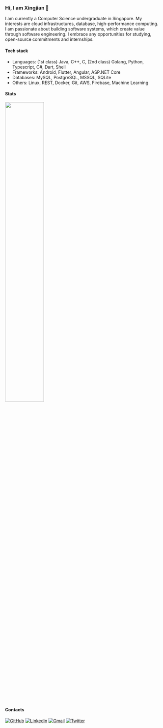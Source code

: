 ### Hi, I am Xingjian 👋

I am currently a Computer Science undergraduate in Singapore. My interests are cloud infrastructures, database, high-performance computing. I am passionate about building software systems, which create value through software engineering. I embrace any opportunities for studying, open-source commitments and internships.


#### Tech stack
- Languages: (1st class) Java, C++, C, (2nd class) Golang, Python, Typescript, C#, Dart, Shell
- Frameworks: Android, Flutter, Angular, ASP.NET Core
- Databases: MySQL, PostgreSQL, MSSQL, SQLite
- Others: Linux, REST, Docker, Git, AWS, Firebase, Machine Learning

#### Stats

<img width="50%" src="https://github-readme-stats.vercel.app/api?username=char-1ee&show_icons=true&theme=github_dark&show_icons=true" />

#### Contacts
[![GitHub](https://img.shields.io/badge/-Github-000?style=flat&logo=Github&logoColor=white)](https://github.com/char-1ee)
[![Linkedin](https://img.shields.io/badge/-LinkedIn-0072b1?style=flat&logo=Linkedin&logoColor=white)](https://www.linkedin.com/in/xingjian-li/)
[![Gmail](https://img.shields.io/badge/-Gmail-ea4335?style=flat&logo=Gmail&logoColor=white)](xingjianli59@gmail.com)
[![Twitter](https://img.shields.io/badge/-Twitter-00acee?style=flat&logo=Twitter&logoColor=white)](https://twitter.com/lix1ngjian)
